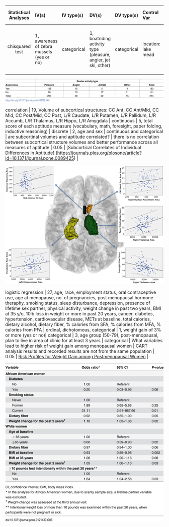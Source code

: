 | **Statistical Analyses**	|  **IV(s)**  |  **IV type(s)** |  **DV(s)**  |  **DV type(s)**  |  **Control Var** | **Control Var type**  | **Question to be answered** | **_H0_** | **alpha** | **link to paper**| 
|:----------:|:----------|:------------|:-------------|:-------------|:------------|:------------- |:------------------|:----:|:-------:|:-------|
chisquared test | 1, awareness of zebra mussels (yes or no) | categorical | 1, boatriding activity type (pleasure, angler, jet ski, other)| categorical | location: lake mead | discrete | investigate whether boating activity type and awareness of zebra mussels are independent | boating activity and awareness of zebra mussels are independent | 0.05 | [Fisher’s exact approach for post hoc analysis of a chi-squared test] (https://journals.plos.org/plosone/article?id=10.1371/journal.pone.0188709) |

![Alt text](../HW5_rms818/chisq.png)

correlation | 19, Volume of subcortical structures: CC Ant, CC Ant/Mid, CC Mid, CC Post/Mid, CC Post, L/R Caudate, L/R Putamen, L/R Pallidum, L/R Accumb, L/R Thalamus, L/R Hippo, L/R Amygdala | continuous | 5, total score of each aptitude measure (vocabulary, math, foresight, paper folding, inductive reasoning) | discrete | 2, age and sex | continuous and categorical | are subcortinal volumes and aptitude correlated? | there is no correlation between subcortical structure volumes and better performance across all measures of aptitude | 0.05 | [Subcortical Correlates of Individual Differences in Aptitude] (https://journals.plos.org/plosone/article?id=10.1371/journal.pone.0089425) |

![Alt text](../HW5_rms818/correlation.png)

logistic regression	| 27, age, race, employment status, oral contraceptive use, age at menopause, no. of pregnancies, post menopausal hormone theraphy, smoking status, sleep disturbance, depression, presence of lifetime sex partner, physical activity, weight change in past two years, BMI at 35 y/o, 10lb loss in weight or more in past 20 years, cancer, diabetes, hypertension, cardiovascular disease, METs at baseline, total calories, dietary alcohol, dietary fiber, % calories from SFA, % calories from MFA, % calories from PFA | ordinal, dichotomous, categorical | 1, weight gain of 3% or more (yes or no)| categorical | 3, age group (50-79), post-menopausal, plan to live in area of clinic for at least 3 years | categorical | What variables lead to higher risk of weight gain among menopausal women | CART analysis results and recorded results are not from the same population   | 0.05 | [Risk Profiles for Weight Gain among Postmenopausal Women](https://journals.plos.org/plosone/article?id=10.1371/journal.pone.0121430) |

![Alt text](../HW5_rms818/logisticregression.png)

